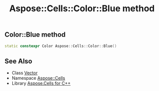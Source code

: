﻿---
title: Aspose::Cells::Color::Blue method
linktitle: Blue
second_title: Aspose.Cells for C++ API Reference
description: 'How to use Blue method of Aspose::Cells::Color class in C++.'
type: docs
weight: 500
url: /cpp/aspose.cells/color/blue/
---
## Color::Blue method




```cpp
static constexpr Color Aspose::Cells::Color::Blue()
```

## See Also

* Class [Vector](../../vector/)
* Namespace [Aspose::Cells](../../)
* Library [Aspose.Cells for C++](../../../)
